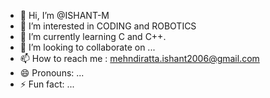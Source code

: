- 👋 Hi, I’m @ISHANT-M
- 👀 I’m interested in CODING and ROBOTICS
- 🌱 I’m currently learning C and C++.
- 💞️ I’m looking to collaborate on ...
- 📫 How to reach me : mehndiratta.ishant2006@gmail.com
- 😄 Pronouns: ...
- ⚡ Fun fact: ...

<!---
ISHANT-M/ISHANT-M is a ✨ special ✨ repository because its `README.md` (this file) appears on your GitHub profile.
You can click the Preview link to take a look at your changes.
--->
